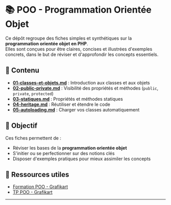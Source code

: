 # 📚 POO - Programmation Orientée Objet

Ce dépôt regroupe des fiches simples et synthétiques sur la **programmation orientée objet en PHP**.  
Elles sont conçues pour être claires, concises et illustrées d'exemples concrets, dans le but de réviser et d'approfondir les concepts essentiels.

## 📂 Contenu

- [**01-classes-et-objets.md**](https://github.com/younes-bkb/POO-Programmation-oriente-objet/blob/main/01-classes-et-objets.md) : Introduction aux classes et aux objets
- [**02-public-private.md**](https://github.com/younes-bkb/POO-Programmation-oriente-objet/blob/main/02-public-private.md) : Visibilité des propriétés et méthodes (`public`, `private`, `protected`)
- [**03-statiques.md**](https://github.com/younes-bkb/POO-Programmation-oriente-objet/blob/main/03-statiques.md) : Propriétés et méthodes statiques
- [**04-heritage.md**](https://github.com/younes-bkb/POO-Programmation-oriente-objet/blob/main/04-heritage.md) : Réutiliser et étendre le code
- [**05-autoloading.md**](https://github.com/younes-bkb/POO-Programmation-oriente-objet/blob/main/05-autoloading.md) : Charger vos classes automatiquement

## 🎯 Objectif

Ces fiches permettent de :
- Réviser les bases de la **programmation orientée objet**
- S'initier ou se perfectionner sur des notions clés
- Disposer d'exemples pratiques pour mieux assimiler les concepts

## 🔗 Ressources utiles

- [Formation POO - Grafikart](https://grafikart.fr/formations/programmation-objet-php)
- [TP POO - Grafikart](https://grafikart.fr/formations/mise-pratique-poo)

---
